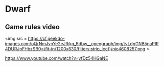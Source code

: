 # Dwarf 

## Game rules video

<img src = https://cf.geekdo-images.com/oQrNmJvnYe2eJRjkg_6dbw__opengraph/img/tvLdgGNB5naPIR4DURJpFHbzSB0=/fit-in/1200x630/filters:strip_icc()/pic4608257.png >

https://www.youtube.com/watch?v=yfDz54HGaNE
